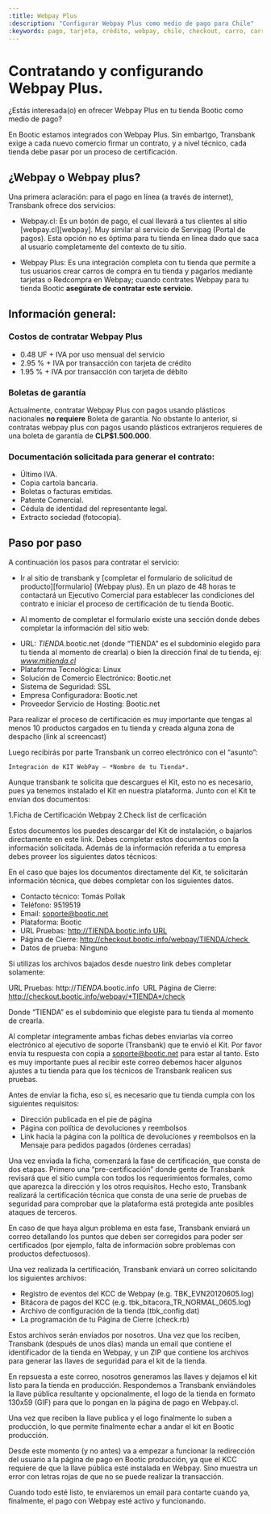 ```yaml
---
:title: Webpay Plus
:description: "Configurar Webpay Plus como medio de pago para Chile"
:keywords: pago, tarjeta, crédito, webpay, chile, checkout, carro, carrito, api key, certificacion
---
```


# Contratando y configurando Webpay Plus.

¿Estás interesada(o) en ofrecer Webpay Plus en tu tienda Bootic como medio de pago?

En Bootic estamos integrados con Webpay Plus. Sin embartgo, Transbank exige a cada nuevo comercio firmar un contrato, y a nivel técnico, cada tienda debe pasar por un proceso de certificación.

## ¿Webpay o Webpay plus?

Una primera aclaración: para el pago en línea (a través de internet), Transbank ofrece dos servicios:

* Webpay.cl: Es un botón de pago, el cual llevará a tus clientes al sitio [webpay.cl][webpay]. Muy similar al servicio de Servipag (Portal de pagos). Esta opción no es óptima para tu tienda en línea dado que saca al usuario completamente del contexto de tu sitio.

* Webpay Plus: Es una integración completa con tu tienda que permite a tus usuarios crear carros de compra en tu tienda y pagarlos mediante tarjetas o Redcompra en Webpay; cuando contrates Webpay para tu tienda Bootic **asegúrate de contratar este servicio**.

## Información general:

### Costos de contratar Webpay Plus

* 0.48 UF + IVA por uso mensual del servicio
* 2.95 % + IVA por transacción con tarjeta de crédito
* 1.95 % + IVA por transacción con tarjeta de débito

### Boletas de garantía

Actualmente, contratar Webpay Plus con pagos usando plásticos nacionales **no requiere** Boleta de garantía. No obstante lo anterior, si contratas webpay plus con pagos usando plásticos extranjeros requieres de una boleta de garantía de **CLP$1.500.000**.

### Documentación solicitada para generar el contrato:

* Último IVA.
* Copia cartola bancaria.
* Boletas o facturas emitidas.
* Patente Comercial.
* Cédula de identidad del representante legal.
* Extracto sociedad (fotocopia).

## Paso por paso

A continuación los pasos para contratar el servicio:

- Ir al sitio de transbank y [completar el formulario de solicitud de producto][formulario] (Webpay plus). En un plazo de 48 horas te contactará un Ejecutivo Comercial para establecer las condiciones del contrato e iniciar el proceso de certificación de tu tienda Bootic.

- Al momento de completar el formulario existe una sección donde debes completar la información del sitio web:

* URL: *TIENDA*.bootic.net (donde “TIENDA” es el subdominio elegido para tu tienda al momento de crearla) o bien la dirección final de tu tienda, ej: *www.mitienda.cl*
* Plataforma Tecnológica: Linux
* Solución de Comercio Electrónico: Bootic.net
* Sistema de Seguridad: SSL
* Empresa Configuradora: Bootic.net
* Proveedor Servicio de Hosting: Bootic.net

Para realizar el proceso de certificación es muy importante que tengas al menos 10 productos cargados en tu tienda y creada alguna zona de despacho (link al screencast)

Luego recibirás por parte Transbank  un correo electrónico con el “asunto”:

    Integración de KIT WebPay – *Nombre de tu Tienda*.

Aunque transbank te solicita que descargues el Kit, esto no es necesario, pues ya tenemos instalado el Kit en nuestra plataforma. Junto con el Kit te envían dos documentos:

1.Ficha de Certificación Webpay
2.Check list de cerficación

Estos documentos los puedes descargar del Kit de instalación, o bajarlos directamente en este link. Debes completar estos documentos con la información solicitada. Además de la información referida a tu empresa debes proveer los siguientes datos técnicos:

En el caso que bajes los documentos directamente del Kit, te solicitarán información técnica, que debes completar con los siguientes datos.

* Contacto técnico: Tomás Pollak 
* Teléfono: 9519519 
* Email: soporte@bootic.net 
* Plataforma: Bootic 
* URL Pruebas: http://TIENDA.bootic.info URL
* Página de Cierre: http://checkout.bootic.info/webpay/TIENDA/check 
* Datos de prueba: Ninguno

Si utilizas los archivos bajados desde nuestro link debes completar solamente:

URL Pruebas: http://*TIENDA*.bootic.info 
URL Página de Cierre: http://checkout.bootic.info/webpay/*TIENDA*/check

Donde “TIENDA” es el subdominio que elegiste para tu tienda al momento de crearla.

Al completar íntegramente ambas fichas debes enviarlas vía correo electrónico al ejecutivo de soporte (Transbank) que te envió el Kit. Por favor envía tu respuesta con copia a soporte@bootic.net para estar al tanto. Esto es muy importante pues al recibir este correo debemos hacer algunos ajustes a tu tienda para que los técnicos de Transbank realicen sus pruebas.

Antes de enviar la ficha, eso sí, es necesario que tu tienda cumpla con los siguientes requisitos:

- Dirección publicada en el pie de página
- Página con política de devoluciones y reembolsos
- Link hacia la página con la política de devoluciones y reembolsos en la Mensaje para pedidos pagados (órdenes cerradas)

Una vez enviada la ficha, comenzará la fase de certificación, que consta de dos etapas. Primero una “pre-certificación” donde gente de Transbank revisará que el sitio cumpla con todos los requerimientos formales, como que aparezca la dirección y los otros requisitos. Hecho esto, Transbank realizará la certificación técnica que consta de una serie de pruebas de seguridad para comprobar que la plataforma está protegida ante posibles ataques de terceros.

En caso de que haya algun problema en esta fase, Transbank enviará un correo detallando los puntos que deben ser corregidos para poder ser certificados (por ejemplo, falta de información sobre problemas con productos defectuosos).

Una vez realizada la certificación, Transbank enviará un correo solicitando los siguientes archivos:

* Registro de eventos del KCC de Webpay (e.g. TBK_EVN20120605.log)
* Bitácora de pagos del KCC (e.g. tbk_bitacora_TR_NORMAL_0605.log)
* Archivo de configuración de la tienda (tbk_config.dat)
* La programación de tu Página de Cierre (check.rb)

Estos archivos serán enviados por nosotros. Una vez que los reciben, Transbank (después de unos días) manda un email que contiene el identificador de la tienda en Webpay, y un ZIP que contiene los archivos para generar las llaves de seguridad para el kit de la tienda.

En repsuesta a este correo, nosotros generamos las llaves y dejamos el kit listo para la tienda en producción. Respondemos a Transbank enviándoles la llave pública resultante y opcionalmente, el logo de la tienda en formato 130x59 (GIF) para que lo pongan en la página de pago en Webpay.cl.

Una vez que reciben la llave publica y el logo finalmente lo suben a producción, lo que permite finalmente echar a andar el kit en Bootic producción.

Desde este momento (y no antes) va a empezar a funcionar la redirección del usuario a la página de pago en Bootic producción, ya que el KCC requiere de que la llave pública esté instalada en Webpay. Sino muestra un error con letras rojas de que no se puede realizar la transacción.

Cuando todo esté listo, te enviaremos un email para contarte cuando ya, finalmente, el pago con Webpay esté activo y funcionando.
